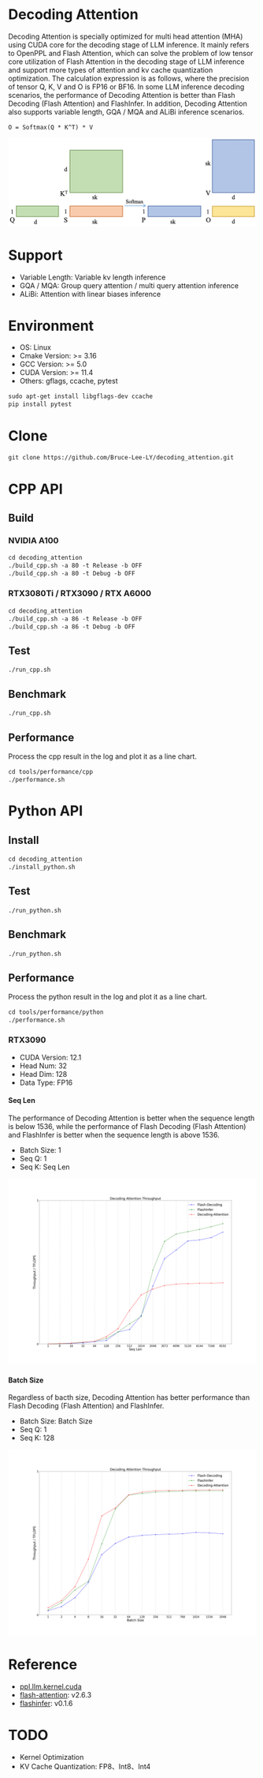 # Decoding Attention
Decoding Attention is specially optimized for multi head attention (MHA) using CUDA core for the decoding stage of LLM inference. It mainly refers to OpenPPL and Flash Attention, which can solve the problem of low tensor core utilization of Flash Attention in the decoding stage of LLM inference and support more types of attention and kv cache quantization optimization. The calculation expression is as follows, where the precision of tensor Q, K, V and O is FP16 or BF16. In some LLM inference decoding scenarios, the performance of Decoding Attention is better than Flash Decoding (Flash Attention) and FlashInfer. In addition, Decoding Attention also supports variable length, GQA / MQA and ALiBi inference scenarios.
```
O = Softmax(Q * K^T) * V
```

![dmha](./media/images/dmha.png)

# Support
- Variable Length: Variable kv length inference
- GQA / MQA: Group query attention / multi query attention inference
- ALiBi: Attention with linear biases inference

# Environment
- OS: Linux
- Cmake Version: >= 3.16
- GCC Version: >= 5.0
- CUDA Version: >= 11.4
- Others: gflags, ccache, pytest
```
sudo apt-get install libgflags-dev ccache
pip install pytest
```

# Clone
```
git clone https://github.com/Bruce-Lee-LY/decoding_attention.git
```

# CPP API
## Build
### NVIDIA A100
```
cd decoding_attention
./build_cpp.sh -a 80 -t Release -b OFF
./build_cpp.sh -a 80 -t Debug -b OFF
```

### RTX3080Ti / RTX3090 / RTX A6000
```
cd decoding_attention
./build_cpp.sh -a 86 -t Release -b OFF
./build_cpp.sh -a 86 -t Debug -b OFF
```

## Test
```
./run_cpp.sh
```

## Benchmark
```
./run_cpp.sh
```

## Performance
Process the cpp result in the log and plot it as a line chart.

```
cd tools/performance/cpp
./performance.sh
```

# Python API
## Install
```
cd decoding_attention
./install_python.sh
```

## Test
```
./run_python.sh
```

## Benchmark
```
./run_python.sh
```

## Performance
Process the python result in the log and plot it as a line chart.

```
cd tools/performance/python
./performance.sh
```

### RTX3090
- CUDA Version: 12.1
- Head Num: 32
- Head Dim: 128
- Data Type: FP16

#### Seq Len
The performance of Decoding Attention is better when the sequence length is below 1536, while the performance of Flash Decoding (Flash Attention) and FlashInfer is better when the sequence length is above 1536.
- Batch Size: 1
- Seq Q: 1
- Seq K: Seq Len

![seq_throughput](./performance/RTX3090/seq_throughput.png)

#### Batch Size
Regardless of bacth size, Decoding Attention has better performance than Flash Decoding (Flash Attention) and FlashInfer.
- Batch Size: Batch Size
- Seq Q: 1
- Seq K: 128

![batch_throughput](./performance/RTX3090/batch_throughput.png)

# Reference
- [ppl.llm.kernel.cuda](https://github.com/OpenPPL/ppl.llm.kernel.cuda)
- [flash-attention](https://github.com/Dao-AILab/flash-attention): v2.6.3
- [flashinfer](https://github.com/Bruce-Lee-LY/flashinfer): v0.1.6

# TODO
- Kernel Optimization
- KV Cache Quantization: FP8、Int8、Int4

